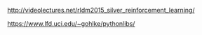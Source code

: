 http://videolectures.net/rldm2015_silver_reinforcement_learning/


https://www.lfd.uci.edu/~gohlke/pythonlibs/
